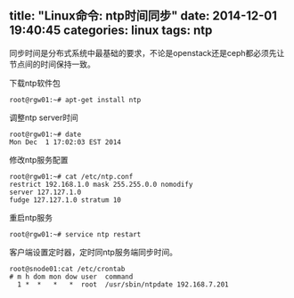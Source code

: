 title: "Linux命令: ntp时间同步"
date: 2014-12-01 19:40:45
categories: linux
tags: ntp
---

同步时间是分布式系统中最基础的要求，不论是openstack还是ceph都必须先让节点间的时间保持一致。

<!--more-->

下载ntp软件包
```
root@rgw01:~# apt-get install ntp

```

调整ntp server时间
```
root@rgw01:~# date
Mon Dec  1 17:02:03 EST 2014
```

修改ntp服务配置
```
root@rgw01:~# cat /etc/ntp.conf 
restrict 192.168.1.0 mask 255.255.0.0 nomodify
server 127.127.1.0
fudge 127.127.1.0 stratum 10
```
重启ntp服务
```
root@rgw01:~# service ntp restart 
```

客户端设置定时器，定时同ntp服务端同步时间。
```
root@snode01:cat /etc/crontab 
# m h dom mon dow user  command
  1 *  *   *   *  root  /usr/sbin/ntpdate 192.168.7.201
```



